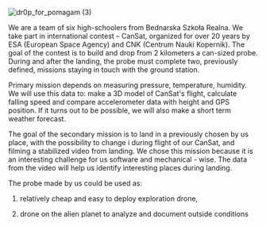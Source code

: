 ![dr0p_for_pomagam (3)](https://user-images.githubusercontent.com/64161240/197849294-7d230bf2-6cb9-47b9-872d-0e271b2a48e1.png)

We are a team of six high-schoolers from Bednarska Szkoła Realna. We take part in international contest – CanSat, organized for over 20 years by ESA (European Space Agency) and CNK (Centrum Nauki Kopernik). The goal of the contest is to build and drop from 2 kilometers a can-sized probe. During and after the landing, the probe must complete two, previously defined, missions staying in touch with the ground station. 

Primary mission depends on measuring pressure, temperature, humidity. We will use this data to: make a 3D model of CanSat's flight, calculate falling speed and compare accelerometer data with height and GPS position. If it turns out to be possible, we will also make a short term weather forecast.

The goal of the secondary mission is to land in a previously chosen by us place, with the possibility to change i during flight of our CanSat, and filming a stabilized video from landing. We chose this mission because it is an interesting challenge for us software and mechanical - wise. The data from the video will help us identify interesting places during landing.



The probe made by us could be used as:

1) relatively cheap and easy to deploy exploration drone, 

2) drone on the alien planet to analyze and document outside conditions
